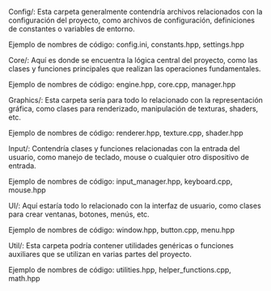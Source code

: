 Config/: Esta carpeta generalmente contendría archivos relacionados con la configuración del proyecto, 
como archivos de configuración, definiciones de constantes o variables de entorno.

Ejemplo de nombres de código: config.ini, constants.hpp, settings.hpp

Core/: Aquí es donde se encuentra la lógica central del proyecto, como las clases y funciones principales 
que realizan las operaciones fundamentales.

Ejemplo de nombres de código: engine.hpp, core.cpp, manager.hpp

Graphics/: Esta carpeta sería para todo lo relacionado con la representación gráfica, como clases para 
renderizado, manipulación de texturas, shaders, etc.

Ejemplo de nombres de código: renderer.hpp, texture.cpp, shader.hpp

Input/: Contendría clases y funciones relacionadas con la entrada del usuario, como manejo de teclado, 
mouse o cualquier otro dispositivo de entrada.

Ejemplo de nombres de código: input_manager.hpp, keyboard.cpp, mouse.hpp

UI/: Aquí estaría todo lo relacionado con la interfaz de usuario, como clases para crear ventanas, 
botones, menús, etc.

Ejemplo de nombres de código: window.hpp, button.cpp, menu.hpp

Util/: Esta carpeta podría contener utilidades genéricas o funciones auxiliares que se utilizan en varias 
partes del proyecto.

Ejemplo de nombres de código: utilities.hpp, helper_functions.cpp, math.hpp
